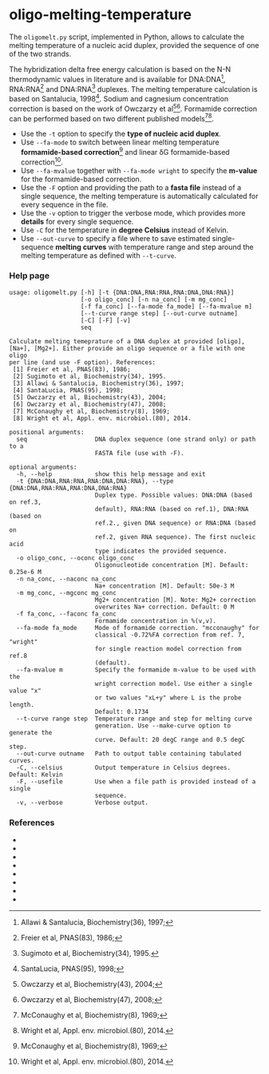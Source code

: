 oligo-melting-temperature
===

The `oligomelt.py` script, implemented in Python, allows to calculate the melting temperature of a nucleic acid duplex, provided the sequence of one of the two strands.

The hybridization delta free energy calculation is based on the N-N thermodynamic values in literature and is available for DNA:DNA[^3], RNA:RNA[^1] and DNA:RNA[^2] duplexes. The melting temperature calculation is based on Santalucia, 1998[^4]. Sodium and cagnesium concentration correction is based on the work of Owczarzy et al[^5][^6]. Formamide correction can be performed based on two different published models[^7][^8].

* Use the `-t` option to specify the **type of nucleic acid duplex**.
* Use `--fa-mode` to switch between linear melting temperature **formamide-based correction**[^7] and linear &delta;G formamide-based correction[^8].
* Use `--fa-mvalue` together with `--fa-mode wright` to specify the **m-value** for the formamide-based correction.
* Use the `-F` option and providing the path to a **fasta file** instead of a single sequence, the melting temperature is automatically calculated for every sequence in the file.
* Use the `-v` option to trigger the verbose mode, which provides more **details** for every single sequence.
* Use `-C` for the temperature in **degree Celsius** instead of Kelvin.
* Use `--out-curve` to specify a file where to save estimated single-sequence **melting curves** with temperature range and step around the melting temperature as defined with `--t-curve`.

### Help page

```
usage: oligomelt.py [-h] [-t {DNA:DNA,RNA:RNA,RNA:DNA,DNA:RNA}]
                    [-o oligo_conc] [-n na_conc] [-m mg_conc]
                    [-f fa_conc] [--fa-mode fa_mode] [--fa-mvalue m]
                    [--t-curve range step] [--out-curve outname]
                    [-C] [-F] [-v]
                    seq

Calculate melting temeprature of a DNA duplex at provided [oligo],
[Na+], [Mg2+]. Either provide an oligo sequence or a file with one oligo
per line (and use -F option). References:
 [1] Freier et al, PNAS(83), 1986;
 [2] Sugimoto et al, Biochemistry(34), 1995.
 [3] Allawi & Santalucia, Biochemistry(36), 1997;
 [4] SantaLucia, PNAS(95), 1998;
 [5] Owczarzy et al, Biochemistry(43), 2004;
 [6] Owczarzy et al, Biochemistry(47), 2008;
 [7] McConaughy et al, Biochemistry(8), 1969;
 [8] Wright et al, Appl. env. microbiol.(80), 2014.

positional arguments:
  seq                   DNA duplex sequence (one strand only) or path to a
                        FASTA file (use with -F).

optional arguments:
  -h, --help            show this help message and exit
  -t {DNA:DNA,RNA:RNA,RNA:DNA,DNA:RNA}, --type {DNA:DNA,RNA:RNA,RNA:DNA,DNA:RNA}
                        Duplex type. Possible values: DNA:DNA (based on ref.3,
                        default), RNA:RNA (based on ref.1), DNA:RNA (based on
                        ref.2., given DNA sequence) or RNA:DNA (based on
                        ref.2, given RNA sequence). The first nucleic acid
                        type indicates the provided sequence.
  -o oligo_conc, --oconc oligo_conc
                        Oligonucleotide concentration [M]. Default: 0.25e-6 M
  -n na_conc, --naconc na_conc
                        Na+ concentration [M]. Default: 50e-3 M
  -m mg_conc, --mgconc mg_conc
                        Mg2+ concentration [M]. Note: Mg2+ correction
                        overwrites Na+ correction. Default: 0 M
  -f fa_conc, --faconc fa_conc
                        Formamide concentration in %(v,v).
  --fa-mode fa_mode     Mode of formamide correction. "mcconaughy" for
                        classical -0.72%FA correction from ref. 7, "wright"
                        for single reaction model correction from ref.8
                        (default).
  --fa-mvalue m         Specify the formamide m-value to be used with the
                        wright correction model. Use either a single value "x"
                        or two values "xL+y" where L is the probe length.
                        Default: 0.1734
  --t-curve range step  Temperature range and step for melting curve
                        generation. Use --make-curve option to generate the
                        curve. Default: 20 degC range and 0.5 degC step.
  --out-curve outname   Path to output table containing tabulated curves.
  -C, --celsius         Output temperature in Celsius degrees. Default: Kelvin
  -F, --usefile         Use when a file path is provided instead of a single
                        sequence.
  -v, --verbose         Verbose output.
```

### References

* [^1]: Freier et al, PNAS(83), 1986;
* [^2]: Sugimoto et al, Biochemistry(34), 1995.
* [^3]: Allawi & Santalucia, Biochemistry(36), 1997;
* [^4]: SantaLucia, PNAS(95), 1998;
* [^5]: Owczarzy et al, Biochemistry(43), 2004;
* [^6]: Owczarzy et al, Biochemistry(47), 2008;
* [^7]: McConaughy et al, Biochemistry(8), 1969;
* [^8]: Wright et al, Appl. env. microbiol.(80), 2014.